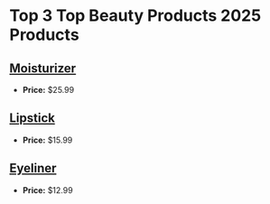 # Top 3 Top Beauty Products 2025 Products

## [Moisturizer](https://amazon.com/dp/moisturizer)
- **Price:** $25.99

## [Lipstick](https://amazon.com/dp/lipstick)
- **Price:** $15.99

## [Eyeliner](https://amazon.com/dp/eyeliner)
- **Price:** $12.99


